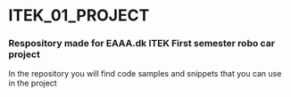 # ITEK_01_PROJECT
### Respository made for EAAA.dk ITEK First semester robo car project

In the repository you will find code samples and snippets that you can use in the project
